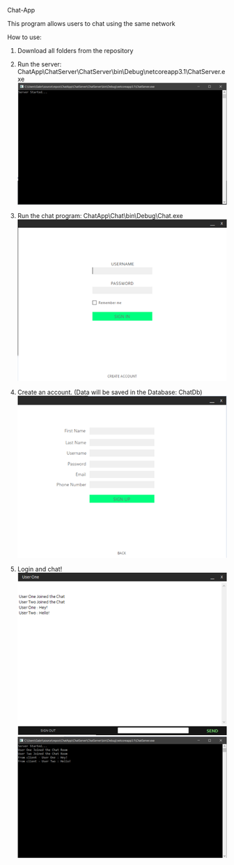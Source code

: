 Chat-App

This program allows users to chat using the same network

How to use:
1. Download all folders from the repository

2. Run the server: ChatApp\ChatServer\ChatServer\bin\Debug\netcoreapp3.1\ChatServer.exe
![Server running](https://github.com/gabrielzurc10/Chat-App/blob/master/ChatApp/Screenshots/Server-running.png?raw=true)

3. Run the chat program: ChatApp\Chat\bin\Debug\Chat.exe
![Login screen](https://github.com/gabrielzurc10/Chat-App/blob/master/ChatApp/Screenshots/Login-screen.png?raw=true)

4. Create an account. (Data will be saved in the Database: ChatDb)
![Sign up screen](https://github.com/gabrielzurc10/Chat-App/blob/master/ChatApp/Screenshots/Sign-up-screen.png?raw=true)

5. Login and chat!
![Chat screen](https://github.com/gabrielzurc10/Chat-App/blob/master/ChatApp/Screenshots/Chat-screen.png?raw=true)
![Server activity](https://github.com/gabrielzurc10/Chat-App/blob/master/ChatApp/Screenshots/Server-activity.png?raw=true)
